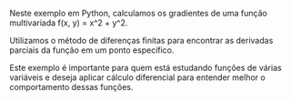 Neste exemplo em Python, calculamos os gradientes de uma função multivariada f(x, y) = x^2 + y^2.

Utilizamos o método de diferenças finitas para encontrar as derivadas parciais da função em um ponto específico. 

Este exemplo é importante para quem está estudando funções de várias variáveis e deseja aplicar cálculo diferencial para entender melhor o comportamento dessas funções.
